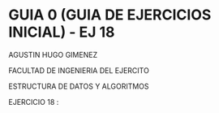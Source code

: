 # GUIA 0 (GUIA DE EJERCICIOS INICIAL) - EJ 18
AGUSTIN HUGO GIMENEZ

FACULTAD DE INGENIERIA DEL EJERCITO

ESTRUCTURA DE DATOS Y ALGORITMOS

 EJERCICIO 18 : 
